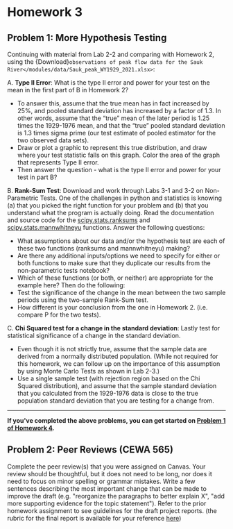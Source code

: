 # Homework 3

## Problem 1: More Hypothesis Testing

Continuing with material from Lab 2-2 and comparing with Homework 2, using the {Download}`observations of peak flow data for the Sauk River</modules/data/Sauk_peak_WY1929_2021.xlsx>`:

A. **Type II Error**: What is the type II error and power for your test on the mean in the first part of B in Homework 2? 
* To answer this, assume that the true mean has in fact increased by 25%, and pooled standard deviation has increased by a factor of 1.3. In other words, assume that the “true” mean of the later period is 1.25 times the 1929-1976 mean, and that the “true” pooled standard deviation is 1.3 times sigma prime (our test estimate of pooled estimator for the two observed data sets). 
* Draw or plot a graphic to represent this true distribution, and draw where your test statistic falls on this graph. Color the area of the graph that represents Type II error. 
* Then answer the question - what is the type II error and power for your test in part B?

B. **Rank-Sum Test**: Download and work through Labs 3-1 and 3-2 on Non-Parametric Tests. One of the challenges in python and statistics is knowing (a) that you picked the right function for your problem and (b) that you understand what the program is actually doing. Read the documentation and source code for the [scipy.stats.ranksums](https://docs.scipy.org/doc/scipy/reference/generated/scipy.stats.ranksums.html) and [scipy.stats.mannwhitneyu](https://docs.scipy.org/doc/scipy/reference/generated/scipy.stats.mannwhitneyu.html) functions. Answer the following questions:
* What assumptions about our data and/or the hypothesis test are each of these two functions (ranksums and mannwhitneyu) making? 
* Are there any additional inputs/options we need to specify for either or both functions to make sure that they duplicate our results from the non-parametric tests notebook?
* Which of these functions (or both, or neither) are appropriate for the example here?
Then do the following:
* Test the significance of the change in the mean between the two sample periods using the two-sample Rank-Sum test. 
* How different is your conclusion from the one in Homework 2. (i.e. compare P for the two tests).

C. **Chi Squared test for a change in the standard deviation**: Lastly test for statistical significance of a change in the standard deviation. 
* Even though it is not strictly true, assume that the sample data are derived from a normally distributed population. (While not required for this homework, we can follow up on the importance of this assumption by using Monte Carlo Tests as shown in Lab 2-3.)
* Use a single sample test (with rejection region based on the Chi Squared distribution), and assume that the sample standard deviation that you calculated from the 1929-1976 data is close to the true population standard deviation that you are testing for a change from.

---

**If you've completed the above problems, you can get started on [Problem 1 of Homework 4](/modules/module4/homework4.md#problem-1).**
 
## Problem 2: Peer Reviews (CEWA 565)

Complete the peer review(s) that you were assigned on Canvas. Your review should be thoughtful, but it does not need to be long, nor does it need to focus on minor spelling or grammar mistakes. Write a few sentences describing the most important change that can be made to improve the draft (e.g. "reorganize the paragraphs to better explain X", "add more supporting evidence for the topic statement"). Refer to the prior homework assignment to see guidelines for the draft project reports. (the rubric for the final report is available for your reference [here](/overview/b-project.md))